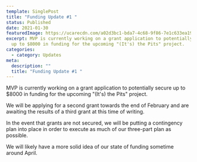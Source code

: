 ```yaml
---
template: SinglePost
title: "Funding Update #1 "
status: Published
date: 2021-01-30
featuredImage: https://ucarecdn.com/a02d3bc1-bda7-4c68-9f86-7e1c633ea19d/
excerpt: MVP is currently working on a grant application to potentially secure
  up to $8000 in funding for the upcoming "(It's) the Pits" project.
categories:
  - category: Updates
meta:
  description: ""
  title: "Funding Update #1 "
---
```

MVP is currently working on a grant application to potentially secure up to $8000 in funding for the upcoming "(It's) the Pits" project.

We will be applying for a second grant towards the end of February and are awaiting the results of a third grant at this time of writing.

In the event that grants are not secured, we will be putting a contingency plan into place in order to execute as much of our three-part plan as possible.

We will likely have a more solid idea of our state of funding sometime around April.